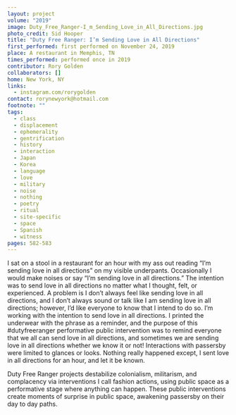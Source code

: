 ```yaml
---
layout: project
volume: "2019"
image: Duty_Free_Ranger-I_m_Sending_Love_in_All_Directions.jpg
photo_credit: Sid Hooper
title: "Duty Free Ranger: I’m Sending Love in All Directions"
first_performed: first performed on November 24, 2019
place: A restaurant in Memphis, TN
times_performed: performed once in 2019
contributor: Rory Golden
collaborators: []
home: New York, NY
links:
  - instagram.com/rorygolden
contact: rorynewyork@hotmail.com
footnote: ""
tags:
  - class
  - displacement
  - ephemerality
  - gentrification
  - history
  - interaction
  - Japan
  - Korea
  - language
  - love
  - military
  - noise
  - nothing
  - poetry
  - ritual
  - site-specific
  - space
  - Spanish
  - witness
pages: 582-583
---
```


I sat on a stool in a restaurant for an hour with my ass out reading “I’m sending love in all directions” on my visible underpants. Occasionally I would make noises or say “I’m sending love in all directions.” The intention was to send love in all directions no matter what I thought, felt, or experienced. A problem is I don’t always feel like sending love in all directions, and I don’t always sound or talk like I am sending love in all directions; however, I’d like everyone to know that I intend to do so. I’m working with the intention to send love in all directions. I printed the underwear with the phrase as a reminder, and the purpose of this #dutyfreeranger performative public intervention was to remind everyone that we all can send love in all directions, and sometimes we are sending love in all directions whether we know it or not! Interactions with passersby were limited to glances or looks. Nothing really happened except, I sent love in all directions for an hour, and let it be known.

Duty Free Ranger projects destabilize colonialism, militarism, and complacency via interventions I call fashion actions, using public space as a performative stage where anything can happen. These public interventions create moments of surprise in public space, awakening passersby on their day to day paths.
